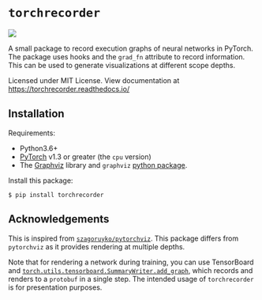 `torchrecorder`
===============

![](https://readthedocs.org/projects/torchrecorder/badge/?version=latest&style=flat)

A small package to record execution graphs of neural networks in PyTorch.
The package uses hooks and the `grad_fn` attribute to record information.  
This can be used to generate visualizations at different scope depths. 

Licensed under MIT License.
View documentation at https://torchrecorder.readthedocs.io/

## Installation

Requirements:

* Python3.6+
* [PyTorch](https://pytorch.org) v1.3 or greater (the `cpu` version)
* The [Graphviz](https://graphviz.gitlab.io) library and `graphviz` [python package](https://graphviz.readthedocs.io/en/stable/manual.html).


Install this package:

```
$ pip install torchrecorder
```

## Acknowledgements

This is inspired from [`szagoruyko/pytorchviz`](https://github.com/szagoruyko/pytorchviz).  This package
differs from `pytorchviz` as it provides rendering at multiple depths.

Note that for rendering a network during training, you can use TensorBoard and
[`torch.utils.tensorboard.SummaryWriter.add_graph`](https://pytorch.org/docs/stable/tensorboard.html#torch.utils.tensorboard.writer.SummaryWriter.add_graph),
which records and renders to a `protobuf` in a single step.  The intended usage of `torchrecorder` is for
presentation purposes.
